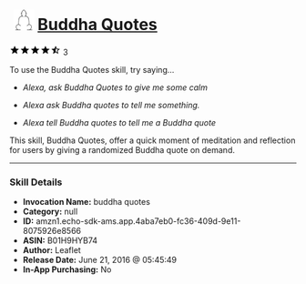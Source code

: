 # &nbsp;<img src="skill_icon" alt="Buddha Quotes icon" width="36"> [Buddha Quotes](http://alexa.amazon.com/#skills/amzn1.echo-sdk-ams.app.4aba7eb0-fc36-409d-9e11-8075926e8566)
![4.8 stars](../../images/ic_star_black_18dp_1x.png)![4.8 stars](../../images/ic_star_black_18dp_1x.png)![4.8 stars](../../images/ic_star_black_18dp_1x.png)![4.8 stars](../../images/ic_star_black_18dp_1x.png)![4.8 stars](../../images/ic_star_half_black_18dp_1x.png) 3

To use the Buddha Quotes skill, try saying...

* *Alexa, ask Buddha Quotes to give me some calm*

* *Alexa ask Buddha quotes to tell me something.*

* *Alexa tell Buddha quotes to tell me a Buddha quote*

This skill, Buddha Quotes, offer a quick moment of meditation and reflection for users by giving a randomized Buddha quote on demand.

***

### Skill Details

* **Invocation Name:** buddha quotes
* **Category:** null
* **ID:** amzn1.echo-sdk-ams.app.4aba7eb0-fc36-409d-9e11-8075926e8566
* **ASIN:** B01H9HYB74
* **Author:** Leaflet
* **Release Date:** June 21, 2016 @ 05:45:49
* **In-App Purchasing:** No
